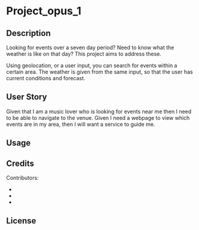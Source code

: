 # Project_opus_1

## Description

Looking for events over a seven day period? Need to know what the weather is like on that day? This project aims to address these.

Using geolocation, or a user input, you can search for events within a certain area. The weather is given from the same input, so that the user has current conditions and forecast.

## User Story

Given that I am a music lover who is looking for events near me then I need to be able
to navigate to the venue. Given I need a webpage to view which events are in my area,
then I will want a service to guide me. 

## Usage



## Credits

Contributors:

* 
* 
* 

## License